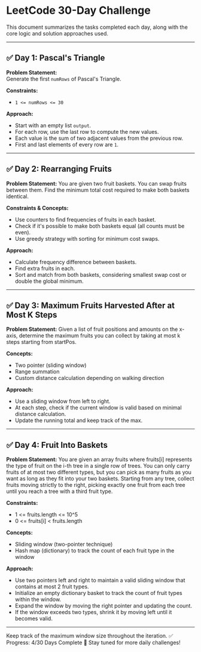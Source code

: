 # LeetCode 30-Day Challenge

This document summarizes the tasks completed each day, along with the core logic and solution approaches used.

---

## ✅ Day 1: Pascal's Triangle

**Problem Statement:**  
Generate the first `numRows` of Pascal's Triangle.

**Constraints:**

- `1 <= numRows <= 30`

**Approach:**

- Start with an empty list `output`.
- For each row, use the last row to compute the new values.
- Each value is the sum of two adjacent values from the previous row.
- First and last elements of every row are `1`.

---

## ✅ Day 2: Rearranging Fruits

**Problem Statement:**
You are given two fruit baskets. You can swap fruits between them. Find the minimum total cost required to make both baskets identical.

**Constraints & Concepts:**

- Use counters to find frequencies of fruits in each basket.
- Check if it's possible to make both baskets equal (all counts must be even).
- Use greedy strategy with sorting for minimum cost swaps.

**Approach:**

- Calculate frequency difference between baskets.
- Find extra fruits in each.
- Sort and match from both baskets, considering smallest swap cost or double the global minimum.

---

## ✅ Day 3: Maximum Fruits Harvested After at Most K Steps

**Problem Statement:**
Given a list of fruit positions and amounts on the x-axis, determine the maximum fruits you can collect by taking at most k steps starting from startPos.

**Concepts:**

- Two pointer (sliding window)
- Range summation
- Custom distance calculation depending on walking direction

**Approach:**

- Use a sliding window from left to right.
- At each step, check if the current window is valid based on minimal distance calculation.
- Update the running total and keep track of the max.

---

## ✅ Day 4: Fruit Into Baskets

**Problem Statement:**
You are given an array fruits where fruits[i] represents the type of fruit on the i-th tree in a single row of trees. You can only carry fruits of at most two different types, but you can pick as many fruits as you want as long as they fit into your two baskets. Starting from any tree, collect fruits moving strictly to the right, picking exactly one fruit from each tree until you reach a tree with a third fruit type.

**Constraints:**

- 1 <= fruits.length <= 10^5
- 0 <= fruits[i] < fruits.length

**Concepts:**

- Sliding window (two-pointer technique)
- Hash map (dictionary) to track the count of each fruit type in the window

**Approach:**

- Use two pointers left and right to maintain a valid sliding window that contains at most 2 fruit types.
- Initialize an empty dictionary basket to track the count of fruit types within the window.
- Expand the window by moving the right pointer and updating the count.
- If the window exceeds two types, shrink it by moving left until it becomes valid.

---

Keep track of the maximum window size throughout the iteration.
✅ Progress: 4/30 Days Complete
📅 Stay tuned for more daily challenges!
